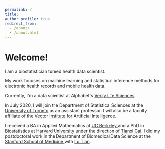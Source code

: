 ```yaml
---
permalink: /
title: 
author_profile: true
redirect_from: 
  - /about/
  - /about.html
---
```


Welcome!
=====

I am a biostatistician turned health data scientist.

My work focuses on machine learning and statistical inference methods for electronic health records and mobile health data. 

Currently, I'm a data scientist at Alphabet's <a href="https://verily.com/"> Verily Life Sciences</a>. 

In July 2020, I will join the Department of Statistical Sciences at the
<a href="https://www.statistics.utoronto.ca/">University of Toronto</a> as an assistant professor.  I will also be a
faculty affiliate of the <a href="https://vectorinstitute.ai/">Vector Institute</a> for Artificial Intelligence. 

I received a BA in Applied Mathematics at <a href="https://math.berkeley.edu/"> UC Berkeley </a> and a PhD in  Biostatistics at <a href="https://www.hsph.harvard.edu/biostatistics/"> Harvard University </a> under the direction of <a href="https://www.hsph.harvard.edu/tianxi-cai/"> Tianxi Cai</a>.  I did my postdoctoral work in the Department of Biomedical Data Science at the <a href="http://med.stanford.edu/dbds.html"> Stanford School of Medicine </a> with <a href="https://statistics.stanford.edu/people/lu-tian"> Lu Tian</a>.  
          

